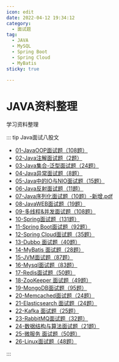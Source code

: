 ```yaml
---
icon: edit
date: 2022-04-12 19:34:12
category:
  - 面试题
tag:
  - JAVA
  - MySQL
  - Spring Boot
  - Spring Cloud
  - MyBatis
sticky: true

---
```


# JAVA资料整理

学习资料整理
<!-- more -->
::: tip Java面试八股文

<ul>
<li><a href="/pdf/java/01-JavaOOP面试题（108题）.pdf">01-JavaOOP面试题（108题）</a></li>
<li><a href="/pdf/java/02-Java注解面试题（2题）-新增.pdf">02-Java注解面试题（2题）</a></li>
<li><a href="/pdf/java/03-Java集合-泛型面试题（24题）-新增.pdf">03-Java集合-泛型面试题（24题）</a></li>
<li><a href="/pdf/java/04-Java异常面试题（8题）-新增.pdf">04-Java异常面试题（8题）</a></li>
<li><a href="/pdf/java/05-Java中的IO与NIO面试题（15题）-新增.pdf">05-Java中的IO与NIO面试题（15题）</a></li>
<li><a href="/pdf/java/06-Java反射面试题（11题）-新增.pdf">06-Java反射面试题（11题）</a></li>
<li><a href="/pdf/java/07-Java序列化面试题（10题）-新增.pdf">07-Java序列化面试题（10题）-新增.pdf</a></li>
<li><a href="/pdf/java/08-JavaWEB面试题（19题）-新增.pdf">08-JavaWEB面试题（19题）</a></li>
<li><a href="/pdf/java/09-多线程&并发面试题（108题）.pdf">09-多线程&并发面试题（108题）</a></li>
<li><a href="/pdf/java/10-Spring面试题（131题）.pdf">10-Spring面试题（131题）</a></li>
<li><a href="/pdf/java/11-Spring Boot面试题（92题）.pdf">11-Spring Boot面试题（92题）</a></li>
<li><a href="/pdf/java/12-Spring Cloud面试题（35题）.pdf">12-Spring Cloud面试题（35题）</a></li>
<li><a href="/pdf/java/13-Dubbo 面试题（40题）.pdf">13-Dubbo 面试题（40题）</a></li>
<li><a href="/pdf/java/14-MyBatis 面试题（28题）.pdf">14-MyBatis 面试题（28题）</a></li>
<li><a href="/pdf/java/15-JVM面试题（87题）.pdf">15-JVM面试题（87题）</a></li>
<li><a href="/pdf/java/16-Mysql面试题（83题）.pdf">16-Mysql面试题（83题）</a></li>
<li><a href="/pdf/java/17-Redis面试题（50题）.pdf">17-Redis面试题（50题）</a></li>
<li><a href="/pdf/java/18-ZooKeeper 面试题（49题）.pdf">18-ZooKeeper 面试题（49题）</a></li>
<li><a href="/pdf/java/19-MongoDB面试题（95题）.pdf">19-MongoDB面试题（95题）</a></li>
<li><a href="/pdf/java/20-Memcached面试题（24题）.pdf">20-Memcached面试题（24题）</a></li>
<li><a href="/pdf/java/21-Elasticsearch 面试题（24题）.pdf">21-Elasticsearch 面试题（24题）</a></li>
<li><a href="/pdf/java/22-Kafka 面试题（25题）.pdf">22-Kafka 面试题（25题）</a></li>
<li><a href="/pdf/java/23-RabbitMQ面试题（32题）.pdf">23-RabbitMQ面试题（32题）</a></li>
<li><a href="/pdf/java/24-数据结构与算法面试题（21题）.pdf">24-数据结构与算法面试题（21题）</a></li>
<li><a href="/pdf/java/25-微服务 面试题（50题）.pdf">25-微服务 面试题（50题）</a></li>
<li><a href="/pdf/java/26-Linux面试题（48题）.pdf">26-Linux面试题（48题）</a></li>
</ul>

:::

<PDF url="/pdf/java/26-Linux面试题（48题）.pdf" :page="2" />